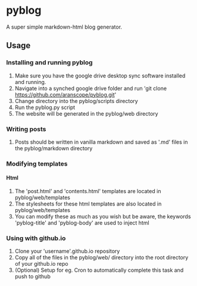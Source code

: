 # pyblog
A super simple markdown-html blog generator.

## Usage
### Installing and running pyblog
1. Make sure you have the google drive desktop sync software installed and running.
2. Navigate into a synched google drive folder and run 'git clone https://github.com/aranscope/pyblog.git'
3. Change directory into the pyblog/scripts directory
4. Run the pyblog.py script
5. The website will be generated in the pyblog/web directory

### Writing posts
1. Posts should be written in vanilla markdown and saved as '.md' files in the pyblog/markdown directory

### Modifying templates
#### Html
1. The 'post.html' and 'contents.html' templates are located in pyblog/web/templates
2. The stylesheets for these html templates are also located in pyblog/web/templates
3. You can modify these as much as you wish but be aware, the keywords 'pyblog-title' and 'pyblog-body' are used to inject html

### Using with github.io
1. Clone your 'username'.github.io repository
2. Copy all of the files in the pyblog/web/ directory into the root directory of your github.io repo
3. (Optional) Setup for eg. Cron to automatically complete this task and push to github
